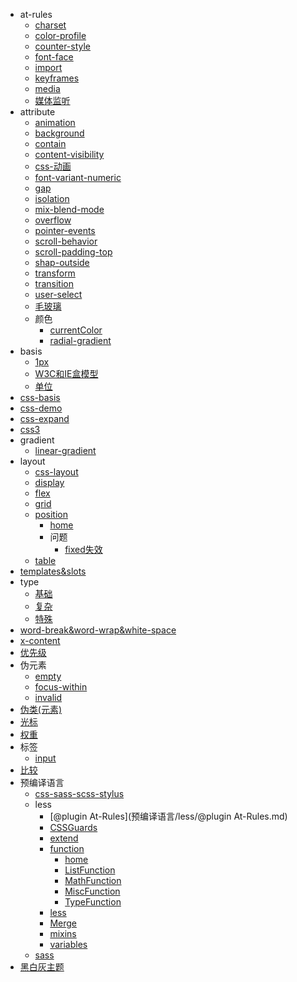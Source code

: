 * at-rules
  * [charset](at-rules/charset.md)
  * [color-profile](at-rules/color-profile.md)
  * [counter-style](at-rules/counter-style.md)
  * [font-face](at-rules/font-face.md)
  * [import](at-rules/import.md)
  * [keyframes](at-rules/keyframes.md)
  * [media](at-rules/media.md)
  * [媒体监听](at-rules/媒体监听.md)
* attribute
  * [animation](attribute/animation.md)
  * [background](attribute/background.md)
  * [contain](attribute/contain.md)
  * [content-visibility](attribute/content-visibility.md)
  * [css-动画](attribute/css-动画.md)
  * [font-variant-numeric](attribute/font-variant-numeric.md)
  * [gap](attribute/gap.md)
  * [isolation](attribute/isolation.md)
  * [mix-blend-mode](attribute/mix-blend-mode.md)
  * [overflow](attribute/overflow.md)
  * [pointer-events](attribute/pointer-events.md)
  * [scroll-behavior](attribute/scroll-behavior.md)
  * [scroll-padding-top](attribute/scroll-padding-top.md)
  * [shap-outside](attribute/shap-outside.md)
  * [transform](attribute/transform.md)
  * [transition](attribute/transition.md)
  * [user-select](attribute/user-select.md)
  * [毛玻璃](attribute/毛玻璃.md)
  * 颜色
    * [currentColor](attribute/颜色/currentColor.md)
    * [radial-gradient](attribute/颜色/radial-gradient.md)
* basis
  * [1px](basis/1px.md)
  * [W3C和IE盒模型](basis/W3C和IE盒模型.md)
  * [单位](basis/单位.md)
* [css-basis](css-basis.md)
* [css-demo](css-demo.md)
* [css-expand](css-expand.md)
* [css3](css3.md)
* gradient
  * [linear-gradient](gradient/linear-gradient.md)
* layout
  * [css-layout](layout/css-layout.md)
  * [display](layout/display.md)
  * [flex](layout/flex.md)
  * [grid](layout/grid.md)
  * [position](layout/position/index.md)
    * [home](layout/position/index.md)
    * 问题
      * [fixed失效](layout/position/问题/fixed失效.md)
  * [table](layout/table.md)
* [templates&slots](templates&slots.md)
* type
  * [基础](type/基础.md)
  * [复杂](type/复杂.md)
  * [特殊](type/特殊.md)
* [word-break&word-wrap&white-space](word-break&word-wrap&white-space.md)
* [x-content](x-content.md)
* [优先级](优先级.md)
* 伪元素
  * [empty](伪元素/empty.md)
  * [focus-within](伪元素/focus-within.md)
  * [invalid](伪元素/invalid.md)
* [伪类(元素)](伪类(元素).md)
* [光标](光标.md)
* [权重](权重.md)
* 标签
  * [input](标签/input.md)
* [比较](比较.md)
* 预编译语言
  * [css-sass-scss-stylus](预编译语言/css-sass-scss-stylus.md)
  * less
    * [@plugin At-Rules](预编译语言/less/@plugin At-Rules.md)
    * [CSSGuards](预编译语言/less/CSSGuards.md)
    * [extend](预编译语言/less/extend.md)
    * [function](预编译语言/less/function/index.md)
      * [home](预编译语言/less/function/index.md)
      * [ListFunction](预编译语言/less/function/ListFunction.md)
      * [MathFunction](预编译语言/less/function/MathFunction.md)
      * [MiscFunction](预编译语言/less/function/MiscFunction.md)
      * [TypeFunction](预编译语言/less/function/TypeFunction.md)
    * [less](预编译语言/less/less.md)
    * [Merge](预编译语言/less/Merge.md)
    * [mixins](预编译语言/less/mixins.md)
    * [variables](预编译语言/less/variables.md)
  * [sass](预编译语言/sass.md)
* [黑白灰主题](黑白灰主题.md)

